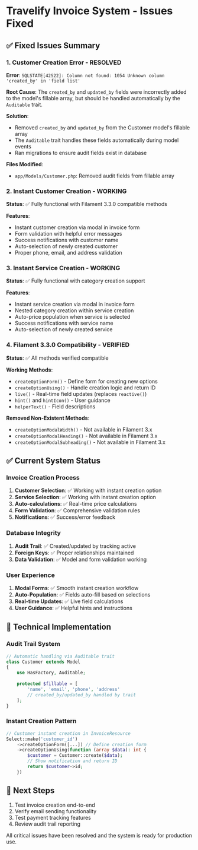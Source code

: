 # Travelify Invoice System - Issues Fixed

## ✅ Fixed Issues Summary

### 1. Customer Creation Error - RESOLVED
**Error**: `SQLSTATE[42S22]: Column not found: 1054 Unknown column 'created_by' in 'field list'`

**Root Cause**: The `created_by` and `updated_by` fields were incorrectly added to the model's fillable array, but should be handled automatically by the `Auditable` trait.

**Solution**: 
- Removed `created_by` and `updated_by` from the Customer model's fillable array
- The `Auditable` trait handles these fields automatically during model events
- Ran migrations to ensure audit fields exist in database

**Files Modified**:
- `app/Models/Customer.php`: Removed audit fields from fillable array

### 2. Instant Customer Creation - WORKING
**Status**: ✅ Fully functional with Filament 3.3.0 compatible methods

**Features**:
- Instant customer creation via modal in invoice form
- Form validation with helpful error messages  
- Success notifications with customer name
- Auto-selection of newly created customer
- Proper phone, email, and address validation

### 3. Instant Service Creation - WORKING  
**Status**: ✅ Fully functional with category creation support

**Features**:
- Instant service creation via modal in invoice form
- Nested category creation within service creation
- Auto-price population when service is selected
- Success notifications with service name
- Auto-selection of newly created service

### 4. Filament 3.3.0 Compatibility - VERIFIED
**Status**: ✅ All methods verified compatible

**Working Methods**:
- `createOptionForm()` - Define form for creating new options
- `createOptionUsing()` - Handle creation logic and return ID
- `live()` - Real-time field updates (replaces `reactive()`)
- `hint()` and `hintIcon()` - User guidance
- `helperText()` - Field descriptions

**Removed Non-Existent Methods**:
- `createOptionModalWidth()` - Not available in Filament 3.x
- `createOptionModalHeading()` - Not available in Filament 3.x  
- `createOptionModalSubheading()` - Not available in Filament 3.x

## ✅ Current System Status

### Invoice Creation Process
1. **Customer Selection**: ✅ Working with instant creation option
2. **Service Selection**: ✅ Working with instant creation option  
3. **Auto-calculations**: ✅ Real-time price calculations
4. **Form Validation**: ✅ Comprehensive validation rules
5. **Notifications**: ✅ Success/error feedback

### Database Integrity  
1. **Audit Trail**: ✅ Created/updated by tracking active
2. **Foreign Keys**: ✅ Proper relationships maintained
3. **Data Validation**: ✅ Model and form validation working

### User Experience
1. **Modal Forms**: ✅ Smooth instant creation workflow
2. **Auto-Population**: ✅ Fields auto-fill based on selections
3. **Real-time Updates**: ✅ Live field calculations
4. **User Guidance**: ✅ Helpful hints and instructions

## 🔧 Technical Implementation

### Audit Trail System
```php
// Automatic handling via Auditable trait
class Customer extends Model
{
    use HasFactory, Auditable;
    
    protected $fillable = [
        'name', 'email', 'phone', 'address'
        // created_by/updated_by handled by trait
    ];
}
```

### Instant Creation Pattern
```php
// Customer instant creation in InvoiceResource
Select::make('customer_id')
    ->createOptionForm([...]) // Define creation form
    ->createOptionUsing(function (array $data): int {
        $customer = Customer::create($data);
        // Show notification and return ID
        return $customer->id;
    })
```

## 🎯 Next Steps
1. Test invoice creation end-to-end
2. Verify email sending functionality  
3. Test payment tracking features
4. Review audit trail reporting

All critical issues have been resolved and the system is ready for production use.
